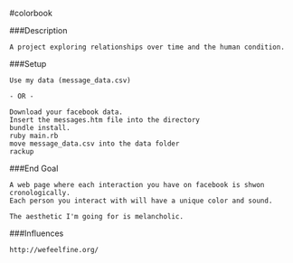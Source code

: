 #colorbook

###Description
```
A project exploring relationships over time and the human condition.
```

###Setup
```
Use my data (message_data.csv)

- OR -

Download your facebook data.
Insert the messages.htm file into the directory
bundle install.
ruby main.rb
move message_data.csv into the data folder
rackup
```

###End Goal
```
A web page where each interaction you have on facebook is shwon cronologically.
Each person you interact with will have a unique color and sound.

The aesthetic I'm going for is melancholic.
```

###Influences
```
http://wefeelfine.org/
```
